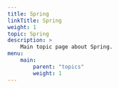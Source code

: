 ```yaml
---
title: Spring
linkTitle: Spring
weight: 1
topic: Spring
description: >
    Main topic page about Spring.
menu:
    main:
        parent: "topics"
        weight: 1
---
```

